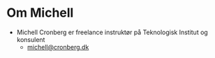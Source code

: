 # Om Michell

- Michell Cronberg er freelance instruktør på Teknologisk Institut og konsulent 
  - michell@cronberg.dk

